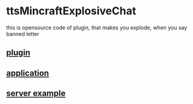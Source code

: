 # ttsMincraftExplosiveChat
this is opensource code of plugin, that makes you explode, when you say banned letter
## [plugin](ttsMinecraftPlugin)
## [application](ttsMinecraft)
## [server example](ttsMinecraftServer)